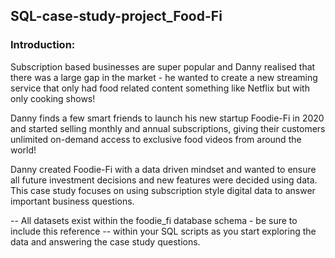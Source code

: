 ## SQL-case-study-project_Food-Fi
 
### Introduction:
Subscription based businesses are super popular and Danny realised that there was a large gap
in the market - he wanted to create a new streaming service that only had food related content something like Netflix but with only cooking shows!
  
Danny finds a few smart friends to launch his new startup Foodie-Fi in 2020 and started selling
monthly and annual subscriptions, giving their customers unlimited on-demand access to
exclusive food videos from around the world!

Danny created Foodie-Fi with a data driven mindset and wanted to ensure all future investment
decisions and new features were decided using data. This case study focuses on using
subscription style digital data to answer important business questions.

-- All datasets exist within the foodie_fi database schema - be sure to include this reference 
-- within your SQL scripts as you start exploring the data and answering the case study questions. 
